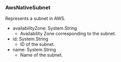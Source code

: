 ### AwsNativeSubnet
Represents a subnet in AWS.

- availabilityZone: System.String
  - Availability Zone corresponding to the subnet.
- id: System.String
  - ID of the subnet.
- name: System.String
  - Name of the subnet.
